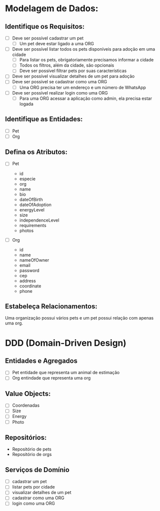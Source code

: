 # Modelagem de Dados:

## Identifique os Requisitos:
- [ ] Deve ser possível cadastrar um pet
  - [ ] Um pet deve estar ligado a uma ORG
- [ ] Deve ser possível listar todos os pets disponíveis para adoção em uma cidade
  - [ ] Para listar os pets, obrigatoriamente precisamos informar a cidade
  - [ ] Todos os filtros, além da cidade, são opcionais
  - [ ] Deve ser possível filtrar pets por suas características
- [ ] Deve ser possível visualizar detalhes de um pet para adoção
- [ ] Deve ser possível se cadastrar como uma ORG
  - [ ] Uma ORG precisa ter um endereço e um número de WhatsApp
- [ ] Deve ser possível realizar login como uma ORG
  - [ ] Para uma ORG acessar a aplicação como admin, ela precisa estar logada

## Identifique as Entidades:
- [ ] Pet
- [ ] Org

## Defina os Atributos: 
- [ ] Pet                  
  * id
  * especie
  * org
  * name
  * bio
  * dateOfBirth
  * dateOfAdoption
  * energyLevel
  * size
  * independenceLevel
  * requirements
  * photos

- [ ] Org
  * id
  * name
  * nameOfOwner
  * email
  * password
  * cep
  * address
  * coordinate
  * phone

## Estabeleça Relacionamentos:
  Uma organização possui vários pets e um pet possui relação com apenas uma org.

# DDD (Domain-Driven Design)

## Entidades e Agregados
- [ ] Pet entidade que representa um animal de estimação
- [ ] Org entindade que representa uma org

## Value Objects:
- [ ] Coordenadas
- [ ] Size
- [ ] Energy
- [ ] Photo

## Repositórios: 
- Repositório de pets
- Repositório de orgs

## Serviços de Domínio
- [ ] cadastrar um pet
- [ ] listar pets por cidade
- [ ] visualizar detalhes de um pet
- [ ] cadastrar como uma ORG
- [ ] login como uma ORG